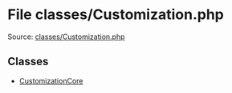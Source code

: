 File classes/Customization.php
=========

Source: [classes/Customization.php](https://github.com/PrestaShop/PrestaShop/blob/1.6.1.2/classes/Customization.php)


Classes
-------

* [CustomizationCore](class.CustomizationCore.md)

